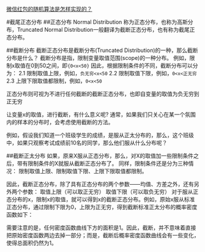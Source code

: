 

[微信红包的随机算法是怎样实现的？](https://www.zhihu.com/question/22625187)

#截尾正态分布
##正态分布
Normal Distribution 称为正态分布，也称为高斯分布，Truncated Normal Distribution一般翻译为截断正态分布，也有称为截尾正态分布。

##截断分布
截断正态分布是截断分布(Truncated Distribution)的一种，那么截断分布是什么？
截断分布是指，限制变量取值范围(scope)的一种分布。
例如，限制x取值在0到50之间，即```{0<x<50}```
因此，根据限制条件的不同，截断分布可以分为：
2.1 限制取值上限，例如，``` 负无穷<x<50 ```
2.2 限制取值下限，例如，``` 0<x<正无穷 ```
2.3 上限下限取值都限制，例如，``` 0<x<50 ```

正态分布则可视为不进行任何截断的截断正态分布，也即自变量的取值为负无穷到正无穷


让变量x的取值，进行截断，有什么意义呢? 
通常，如果我们只关心在某一个氛围内的样本的分布时，会考虑使用截断的方法。

例如，假设我们知道一个班级学生的成绩，是服从正太分布的，那么，这个班级中，如果只观察考试成绩前10名的同学，那么他们服从什么分布呢？

##截断正太分布
如果，原来X服从正态分布，那么，对X的取值加一些限制条件之后，带有限制条件的X就服从截断正态分布了。
同样，限制条件还是分为三种情况：
限制取值上限、限制取值下限、上限下限取值都限制。

因此，截断正态分布，除了具有正态分布的两个参数——均值、方差之外，还有另外两个参数：
取值上限（可以取正无穷）
取值下限（可以取负无穷）
对于服从正态分布的x，限制x的取值，就可以得到x的截断正态分布。例如，原始x服从标准正态分布，通过限制下限为0，上限为正无穷，得到截断标准正太分布的概率密度函数如下：

需要注意的是，任何密度函数曲线下方的面积是1。因此，截断，并不意味着直接把原始密度函数两边去掉一部分；而是，截断后概率密度函数曲线会有一些变化，使得总面积仍然为1。









